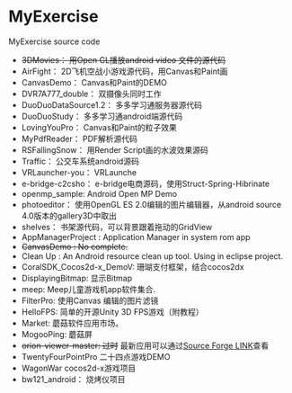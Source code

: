 # MyExercise
MyExercise source code


- ~~3DMovies： 用Open GL播放android video 文件的源代码~~
- AirFight：	2D飞机空战小游戏源代码，用Canvas和Paint画
- CanvasDemo：	Canvas和Paint的DEMO
- DVR7A777_double： 双摄像头同时工作
- DuoDuoDataSource1.2：	多多学习通服务器源代码
- DuoDuoStudy：	多多学习通android端源代码
- LovingYouPro：	Canvas和Paint的粒子效果
- MyPdfReader： PDF解析源代码
- RSFallingSnow： 用Render Script画的水波效果源码
- Traffic： 公交车系统android源码
- VRLauncher-you： VRLaunche
- e-bridge-c2csho： e-bridge电商源码，使用Struct-Spring-Hibrinate
- openmp_sample: Android Open MP Demo
- photoeditor： 使用OpenGL ES 2.0编辑的图片编辑器，从android source 4.0版本的gallery3D中取出
- shelves： 书架源代码，可以背景跟着拖动的GridView
- AppManagerProject : Application Manager in system rom app
- ~~CanvasDemo :  No complete.~~
- Clean Up : An Android resource clean up tool. Using in eclipse project.
- CoralSDK_Cocos2d-x_DemoV:  珊瑚支付框架，结合cocos2dx
- DisplayingBitmap:  显示Bitmap
- meep: Meep儿童游戏机app软件集合.
- FilterPro:  使用Canvas 编辑的图片滤镜
- HelloFPS:   简单的开源Unity 3D FPS游戏（附教程）
- Market:   蘑菇软件应用市场。
- MogooPing:  蘑菇屏
- ~~orion-viewer-master:  过时~~ 最新应用可以通过[Source Forge LINK](https://sourceforge.net/p/orion-viewer/code/ci/master/tree/)查看
- TwentyFourPointPro 二十四点游戏DEMO
- WagonWar cocos2d-x游戏项目
- bw121_android： 烧烤仪项目
<!--stackedit_data:
eyJoaXN0b3J5IjpbMTc0NjIyNDcyOSwtMzA3MDc0ODMzLDE0MD
M4MDk5MzIsLTE1NzQ5MjI0OSwxMTUyNzY4NDgyLC00ODY1ODM1
NjAsLTIwMzk2ODc1NjVdfQ==
-->